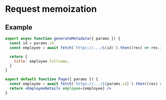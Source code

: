 <!-- .slide: class="two-column with-code " -->

# Request memoization

## Example

```jsx
export async function generateMetadata({ params }) {
  const id = params.id
  const employee = await fetch(`https://.../${id}`).then((res) => res.json());

  return {
    title: employee.fullname,
  }
}

export default function Page({ params }) {
  const employee = await fetch(`https://.../${params.id}`).then((res) => res.json());
  return <EmployeeDetails employee={employee} />
}
```
